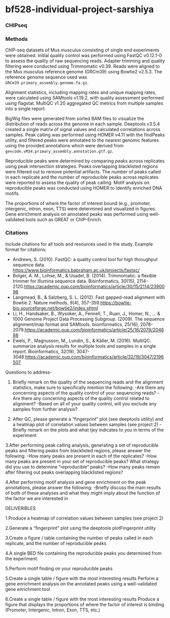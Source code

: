 # bf528-individual-project-sarshiya
### CHIPseq

### Methods

ChIP-seq datasets of Mus musculus consisting of single end experiments were obtained. Initial quality control was performed using FastQC v0.12.1-0 to assess the quality of raw sequencing reads. Adapter trimming and quality filtering were conducted using Trimmomatic v0.39. Reads were aligned to the Mus musculus reference genome (GRCm39) using Bowtie2 v2.5.3. The reference genome sequence used was `GRCm39.primary_assembly.genome.fa.gz`. 

Alignment statistics, including mapping rates and unique mapping rates, were calculated using SAMtools v1.19.2, with quality assessment performed using flagstat. MultiQC v1.20 aggregated QC metrics from multiple samples into a single report. 

BigWig files were generated from sorted BAM files to visualize the distribution of reads across the genome in each sample. Deeptools v3.5.4 created a single matrix of signal values and calculated correlations across samples. Peak calling was performed using HOMER v4.11 with the findPeaks utility, and filtered peaks were annotated to the nearest genomic features using the provided annotations which were derived from `gencode.vM34.primary_assembly.annotation.gtf.gz`.

Reproducible peaks were determined by comparing peaks across replicates using peak intersection strategies. Peaks overlapping blacklisted regions were filtered out to remove potential artifacts. The number of peaks called in each replicate and the number of reproducible peaks across replicates were reported to assess the quality of peak calling. Motif analysis on reproducible peaks was conducted using HOMER to identify enriched DNA motifs.

The proportions of where the factor of interest bound (e.g., promoter, intergenic, intron, exon, TTS) were determined and visualized in figures. Gene enrichment analysis on annotated peaks was performed using well-validated tools such as GREAT or ChIP-Enrich.

### Citations

Include citations for all tools and resources used in the study. Example format for citations:

- Andrews, S. (2010). FastQC: a quality control tool for high throughput sequence data. https://www.bioinformatics.babraham.ac.uk/projects/fastqc/
- Bolger, A. M., Lohse, M., & Usadel, B. (2014). Trimmomatic: a flexible trimmer for Illumina sequence data. Bioinformatics, 30(15), 2114-2120.https://academic.oup.com/bioinformatics/article/30/15/2114/2390096
- Langmead, B., & Salzberg, S. L. (2012). Fast gapped-read alignment with Bowtie 2. Nature methods, 9(4), 357-359.https://bowtie-bio.sourceforge.net/bowtie2/index.shtml
- Li, H., Handsaker, B., Wysoker, A., Fennell, T., Ruan, J., Homer, N., ... & 1000 Genome Project Data Processing Subgroup. (2009). The sequence alignment/map format and SAMtools. bioinformatics, 25(16), 2078-2079.https://academic.oup.com/bioinformatics/article/25/16/2078/204688
- Ewels, P., Magnusson, M., Lundin, S., & Käller, M. (2016). MultiQC: summarize analysis results for multiple tools and samples in a single report. Bioinformatics, 32(19), 3047-3048.https://academic.oup.com/bioinformatics/article/32/19/3047/2196507


Questions to address-
1. Briefly remark on the quality of the sequencing reads and the alignment statistics, make sure to specifically mention the following:
  -Are there any concerning aspects of the quality control of your sequencing reads?
  -Are there any concerning aspects of the quality control related to alignment?
  -Based on all of your quality control, will you exclude any samples from further analysis?

2. After QC, please generate a “fingerprint” plot (see deeptools utility) and a heatmap plot of correlation values between samples (see project 2)
  -Briefly remark on the plots and what tjey indicates to you in terms of the experiment

3.After performing peak calling analysis, generating a set of reproducible peaks and filtering peaks from blacklisted regions, please answer the following:
  -How many peaks are present in each of the replicates?
  -How many peaks are present in your set of reproducible peaks? What strategy did you use to determine “reproducible” peaks?
  -How many peaks remain after filtering out peaks overlapping blacklisted regions?

4.After performing motif analysis and gene enrichment on the peak annotations, please answer the following:
  -Briefly discuss the main results of both of these analyses and what they might imply about the function of the factor we are interested in
  
  
DELIVERIBLES

1.Produce a heatmap of correlation values between samples (see project 2)

2.Generate a “fingerprint” plot using the deeptools plotFingerprint utility

3.Create a figure / table containing the number of peaks called in each replicate, and the number of reproducible peaks

4.A single BED file containing the reproducible peaks you determined from the experiment.

5.Perform motif finding on your reproducible peaks

5.Create a single table / figure with the most interesting results
Perform a gene enrichment analysis on the annotated peaks using a well-validated gene enrichment tool

6.Create a single table / figure with the most interesting results
Produce a figure that displays the proportions of where the factor of interest is binding (Promoter, Intergenic, Intron, Exon, TTS, etc.)
